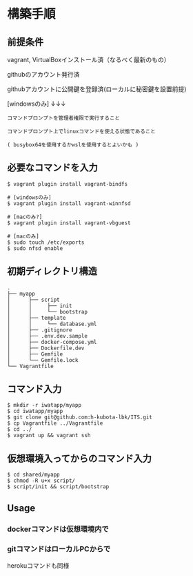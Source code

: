 # 構築手順

## 前提条件

  vagrant, VirtualBoxインストール済（なるべく最新のもの）

  githubのアカウント発行済

  githubアカウントに公開鍵を登録済(ローカルに秘密鍵を設置前提)

  [windowsのみ] ↓↓↓

    コマンドプロンプトを管理者権限で実行すること

    コマンドプロンプト上でlinuxコマンドを使える状態であること

    ( busybox64を使用するかwslを使用するとよいかも )

## 必要なコマンドを入力
```
$ vagrant plugin install vagrant-bindfs

# [windowsのみ]
$ vagrant plugin install vagrant-winnfsd

# [macのみ?]
$ vagrant plugin install vagrant-vbguest

# [macのみ]
$ sudo touch /etc/exports
$ sudo nfsd enable
```

## 初期ディレクトリ構造

```
.
├── myapp
│      ├── script
│      │     ├── init
│      │     └── bootstrap
│      ├── template
│      │     └── database.yml
│      ├── .gitignore
│      ├── .env.dev.sample
│      ├── docker-compose.yml
│      ├── Dockerfile.dev
│      ├── Gemfile
│      └── Gemfile.lock
└── Vagrantfile
```

## コマンド入力
```
$ mkdir -r iwatapp/myapp
$ cd iwatapp/myapp
$ git clone git@github.com:h-kubota-lbk/ITS.git
$ cp Vagrantfile ../Vagrantfile
$ cd ../
$ vagrant up && vagrant ssh
```

## 仮想環境入ってからのコマンド入力
```
$ cd shared/myapp
$ chmod -R u+x script/
$ script/init && script/bootstrap
```

## Usage

### dockerコマンドは仮想環境内で

### gitコマンドはローカルPCからで

  herokuコマンドも同様

### 
